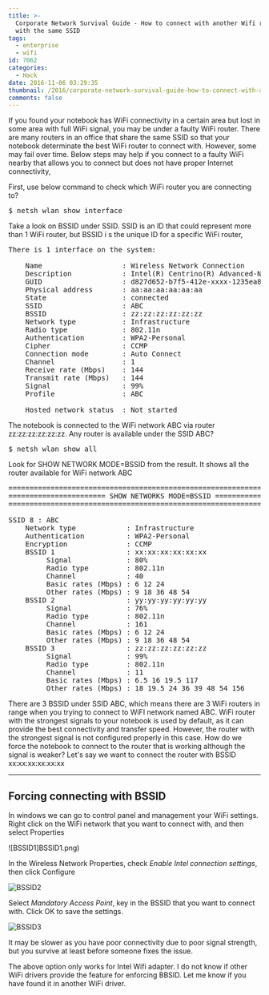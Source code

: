 ```yaml
---
title: >-
  Corporate Network Survival Guide - How to connect with another Wifi router
  with the same SSID
tags:
  - enterprise
  - wifi
id: 7062
categories:
  - Hack
date: 2016-11-06 03:29:35
thumbnail: /2016/corporate-network-survival-guide-how-to-connect-with-another-wifi-router-with-the-same-ssid/BSSID1.png
comments: false
---
```


If you found your notebook has WiFi connectivity in a certain area but lost in some area with full WiFi signal, you may be under a faulty WiFi router. There are many routers in an office that share the same SSID so that your notebook determinate the best WiFi router to connect with. However, some may fail over time. Below steps may help if you connect to a faulty WiFi nearby that allows you to connect but does not have proper Internet connectivity,

First, use below command to check which WiFi router you are connecting to?

<pre>$ netsh wlan show interface</pre>

Take a look on BSSID under SSID. SSID is an ID that could represent more than 1 WiFi router, but BSSID i
s the unique ID for a specific WiFi router,

<pre>There is 1 interface on the system:

    Name                   : Wireless Network Connection
    Description            : Intel(R) Centrino(R) Advanced-N 6205
    GUID                   : d827d652-b7f5-412e-xxxx-1235ea895d99
    Physical address       : aa:aa:aa:aa:aa:aa
    State                  : connected
    SSID                   : ABC
    BSSID                  : zz:zz:zz:zz:zz:zz
    Network type           : Infrastructure
    Radio type             : 802.11n
    Authentication         : WPA2-Personal
    Cipher                 : CCMP
    Connection mode        : Auto Connect
    Channel                : 1
    Receive rate (Mbps)    : 144
    Transmit rate (Mbps)   : 144
    Signal                 : 99%
    Profile                : ABC

    Hosted network status  : Not started
</pre>

The notebook is connected to the WiFi network ABC via router zz:zz:zz:zz:zz:zz. Any router is available under the SSID ABC?

<pre>$ netsh wlan show all</pre>

Look for SHOW NETWORK MODE=BSSID from the result. It shows all the router available for WiFi network ABC

<pre>=======================================================================
======================= SHOW NETWORKS MODE=BSSID ======================
=======================================================================

SSID 8 : ABC
    Network type            : Infrastructure
    Authentication          : WPA2-Personal
    Encryption              : CCMP
    BSSID 1                 : xx:xx:xx:xx:xx:xx
         Signal             : 80%
         Radio type         : 802.11n
         Channel            : 40
         Basic rates (Mbps) : 6 12 24
         Other rates (Mbps) : 9 18 36 48 54
    BSSID 2                 : yy:yy:yy:yy:yy:yy
         Signal             : 76%
         Radio type         : 802.11n
         Channel            : 161
         Basic rates (Mbps) : 6 12 24
         Other rates (Mbps) : 9 18 36 48 54
    BSSID 3                 : zz:zz:zz:zz:zz:zz
         Signal             : 99%
         Radio type         : 802.11n
         Channel            : 11
         Basic rates (Mbps) : 6.5 16 19.5 117
         Other rates (Mbps) : 18 19.5 24 36 39 48 54 156
</pre>

There are 3 BSSID under SSID ABC, which means there are 3 WiFi routers in range when you trying to connect to WiFI network named ABC. WiFi router with the strongest signals to your notebook is used by default, as it can provide the best connectivity and transfer speed. However, the router with the strongest signal is not configured properly in this case. How do we force the notebook to connect to the router that is working although the signal is weaker? Let's say we want to connect the router with BSSID xx:xx:xx:xx:xx:xx

* * *

## Forcing connecting with BSSID

In windows we can go to control panel and management your WiFi settings. Right click on the WiFi network that you want to connect with, and then select Properties

![BSSID1]BSSID1.png)

In the Wireless Network Properties, check _Enable Intel connection settings_, then click Configure

![BSSID2](BSSID2.png)

Select _Mandatory
 Access Point_, key in the BSSID that you want to connect with. Click OK to save the settings.

![BSSID3](BSSID3.png)

It may be slower as you have poor connectivity due to poor signal strength, but you survive at least before someone fixes the issue.

The above option only works for Intel Wifi adapter. I do not know if other WiFi drivers provide the feature for enforcing BBSID. Let me know if you have found it in another WiFi driver.
